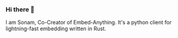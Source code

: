 ### Hi there 👋

<!-- 
**sonam-pankaj95/sonam-pankaj95** is a ✨ _special_ ✨ repository because its `README.md` (this file) appears on your GitHub profile.


-->I am Sonam, Co-Creator of Embed-Anything. It's a python client for lightning-fast embedding written in Rust.


